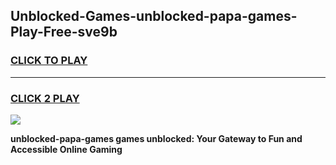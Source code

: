 
## Unblocked-Games-unblocked-papa-games-Play-Free-sve9b
<h3>
<a href="https://premium76.site?title=unblocked-papa-games&ref=24M">CLICK TO PLAY</a></h3>
<hr>

<h3>
<a href="https://premium76.site?title=unblocked-papa-games&ref=24M">CLICK 2 PLAY</a>
  
</h3>

<a href="https://premium76.site?title=unblocked-papa-games&ref=24M"><img src="https://clearcache.store/games.png"></a>


**unblocked-papa-games games unblocked: Your Gateway to Fun and Accessible Online Gaming**
